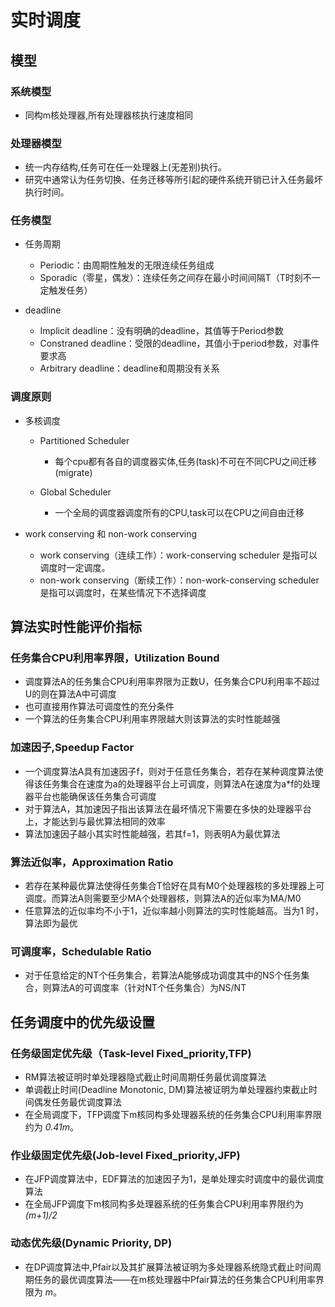 # 实时调度

## 模型

### 系统模型

- 同构m核处理器,所有处理器核执行速度相同

### 处理器模型

- 统一内存结构,任务可在任一处理器上(无差别)执行。
- 研究中通常认为任务切换、任务迁移等所引起的硬件系统开销已计入任务最坏执行时间。

### 任务模型

- 任务周期

  - Periodic：由周期性触发的无限连续任务组成
  - Sporadic（零星，偶发）：连续任务之间存在最小时间间隔T（T时刻不一定触发任务）

- deadline

  - Implicit deadline：没有明确的deadline，其值等于Period参数
  - Constraned deadline：受限的deadline，其值小于period参数，对事件要求高
  - Arbitrary deadline：deadline和周期没有关系

### 调度原则

- 多核调度

  - Partitioned Scheduler

    - 每个cpu都有各自的调度器实体,任务(task)不可在不同CPU之间迁移(migrate)

  - Global Scheduler

    - 一个全局的调度器调度所有的CPU,task可以在CPU之间自由迁移

- work conserving 和 non-work conserving

  - work conserving（连续工作）：work-conserving scheduler 是指可以调度时一定调度。
  - non-work conserving（断续工作）：non-work-conserving scheduler 是指可以调度时，在某些情况下不选择调度

## 算法实时性能评价指标

### 任务集合CPU利用率界限，Utilization Bound

- 调度算法A的任务集合CPU利用率界限为正数U，任务集合CPU利用率不超过U的则在算法A中可调度
- 也可直接用作算法可调度性的充分条件
- 一个算法的任务集合CPU利用率界限越大则该算法的实时性能越强

### 加速因子,Speedup Factor

- 一个调度算法A具有加速因子f，则对于任意任务集合，若存在某种调度算法使得该任务集合在速度为a的处理器平台上可调度，则算法A在速度为a*f的处理器平台也能确保该任务集合可调度
- 对于算法A，其加速因子指出该算法在最坏情况下需要在多快的处理器平台上，才能达到与最优算法相同的效率
- 算法加速因子越小其实时性能越强，若其f=1，则表明A为最优算法

### 算法近似率，Approximation Ratio

- 若存在某种最优算法使得任务集合T恰好在具有M0个处理器核的多处理器上可调度。而算法A则需要至少MA个处理器核，则算法A的近似率为MA/M0
- 任意算法的近似率均不小于1，近似率越小则算法的实时性能越高。当为1 时，算法即为最优

### 可调度率，Schedulable Ratio

- 对于任意给定的NT个任务集合，若算法A能够成功调度其中的NS个任务集合，则算法A的可调度率（针对NT个任务集合）为NS/NT

## 任务调度中的优先级设置

### 任务级固定优先级（Task-level Fixed_priority,TFP)

- RM算法被证明时单处理器隐式截止时间周期任务最优调度算法
- 单调截止时间(Deadline Monotonic, DM)算法被证明为单处理器约束截止时间偶发任务最优调度算法
- 在全局调度下，TFP调度下m核同构多处理器系统的任务集合CPU利用率界限约为 *0.41m*。

### 作业级固定优先级(Job-level Fixed_priority,JFP)

- 在JFP调度算法中，EDF算法的加速因子为1，是单处理实时调度中的最优调度算法
- 在全局JFP调度下m核同构多处理器系统的任务集合CPU利用率界限约为 *(m+1)/2*

### 动态优先级(Dynamic Priority, DP)

- 在DP调度算法中,Pfair以及其扩展算法被证明为多处理器系统隐式截止时间周期任务的最优调度算法——在m核处理器中Pfair算法的任务集合CPU利用率界限为 *m*。
